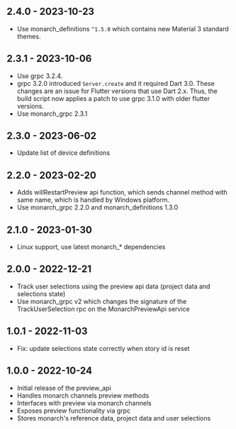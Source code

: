 ## 2.4.0 - 2023-10-23
- Use monarch_definitions `^1.5.0` which contains new Material 3 standard themes.

## 2.3.1 - 2023-10-06
- Use grpc 3.2.4.
- grpc 3.2.0 introduced `Server.create` and it required Dart 3.0. These changes are 
  an issue for Flutter versions that use Dart 2.x. Thus, the build script now applies 
  a patch to use grpc 3.1.0 with older flutter versions.
- Use monarch_grpc 2.3.1

## 2.3.0 - 2023-06-02
- Update list of device definitions

## 2.2.0 - 2023-02-20
- Adds willRestartPreview api function, which sends channel method with same name, 
  which is handled by Windows platform.
- Use monarch_grpc 2.2.0 and monarch_definitions 1.3.0

## 2.1.0 - 2023-01-30
- Linux support, use latest monarch_* dependencies

## 2.0.0 - 2022-12-21
- Track user selections using the preview api data (project data and selections state)
- Use monarch_grpc v2 which changes the signature of the 
  TrackUserSelection rpc on the MonarchPreviewApi service

## 1.0.1 - 2022-11-03
- Fix: update selections state correctly when story id is reset

## 1.0.0 - 2022-10-24
- Initial release of the preview_api
- Handles monarch channels preview methods
- Interfaces with preview via monarch channels
- Exposes preview functionality via grpc
- Stores monarch's reference data, project data and user selections
